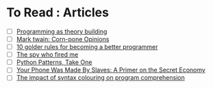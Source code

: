 # To Read : Articles
- [ ] [Programming as theory building](http://pages.cs.wisc.edu/~remzi/Naur.pdf)
- [ ] [Mark twain: Corn-pone Opinions](http://www.paulgraham.com/cornpone.html)
- [ ] [10 golder rules for becoming a better programmer](http://www.codeshare.co.uk/blog/10-golden-rules-for-becoming-a-better-programmer/)
- [ ] [The spy who fired me](http://harpers.org/archive/2015/03/the-spy-who-fired-me/?single=1)
- [ ] [Python Patterns, Take One](https://taoofmac.com/space/blog/2013/08/11/2300)
- [ ] [Your Phone Was Made By Slaves: A Primer on the Secret Economy](http://blog.longreads.com/2016/03/08/your-phone-was-made-by-slaves-a-primer-on-the-secret-economy/)
- [ ] [The impact of syntax colouring on program comprehension](http://www.ppig.org/sites/default/files/2015-PPIG-26th-Sarkar.pdf)
